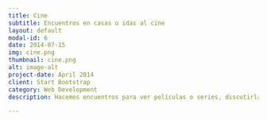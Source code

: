 ```yaml
---
title: Cine
subtitle: Encuentros en casas o idas al cine
layout: default
modal-id: 6
date: 2014-07-15
img: cine.png
thumbnail: cine.png
alt: image-alt
project-date: April 2014
client: Start Bootstrap
category: Web Development
description: Hacemos encuentros para ver películas o series, discutirlas y generar disparadores de charlas.

---
```

